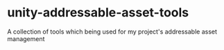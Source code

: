 # unity-addressable-asset-tools
A collection of tools which being used for my project's addressable asset management
